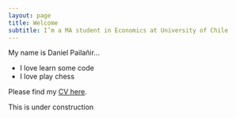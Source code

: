 ```yaml
---
layout: page
title: Welcome
subtitle: I’m a MA student in Economics at University of Chile
---
```


My name is Daniel Pailañir...

- I love learn some code
- I love play chess

Please find my [CV here]({{https://github.com/Daniel-Pailanir/Daniel-Pailanir.github.io/blob/master/docs/DanielPailanir-cv.pdf}}/docs/DanielPailanir-cv.pdf).

This is under construction
